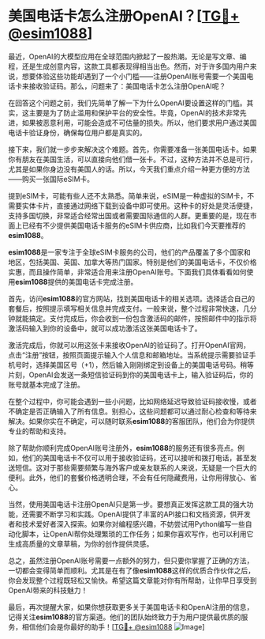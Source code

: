 # 美国电话卡怎么注册OpenAI？[[TG💪+ @esim1088](https://t.me/s/esim1088)]

最近，OpenAI的大模型应用在全球范围内掀起了一股热潮。无论是写文章、编程，还是生成创意内容，这款工具都表现得相当出色。然而，对于许多国内用户来说，想要体验这些功能却遇到了一个小门槛——注册OpenAI账号需要一个美国电话卡来接收验证码。那么，问题来了：美国电话卡怎么注册OpenAI呢？

在回答这个问题之前，我们先简单了解一下为什么OpenAI要设置这样的门槛。其实，这主要是为了防止滥用和保护平台的安全性。毕竟，OpenAI的技术非常先进，如果被恶意利用，可能会造成不可估量的损失。所以，他们要求用户通过美国电话卡验证身份，确保每位用户都是真实的。

接下来，我们就一步步来解决这个难题。首先，你需要准备一张美国电话卡。如果你有朋友在美国生活，可以直接向他们借一张卡。不过，这种方法并不总是可行，尤其是如果你身边没有美国人的话。所以，今天我们重点介绍一种更方便的方法——购买一张国际eSIM卡。

提到eSIM卡，可能有些人还不太熟悉。简单来说，eSIM是一种虚拟的SIM卡，不需要实体卡片，直接通过网络下载到设备中即可使用。这种卡的好处是灵活便捷，支持多国切换，非常适合经常出国或者需要国际通信的人群。更重要的是，现在市面上已经有不少提供美国电话卡服务的eSIM卡供应商，比如我们今天要推荐的**esim1088**。

**esim1088**是一家专注于全球eSIM卡服务的公司，他们的产品覆盖了多个国家和地区，包括美国、英国、加拿大等热门国家。特别是他们的美国电话卡，不仅价格实惠，而且操作简单，非常适合用来注册OpenAI账号。下面我们具体看看如何使用**esim1088**提供的美国电话卡完成注册。

首先，访问**esim1088**的官方网站，找到美国电话卡的相关选项。选择适合自己的套餐后，按照提示填写相关信息并完成支付。一般来说，整个过程非常快速，几分钟就能搞定。支付完成后，你会收到一份包含激活码的邮件，按照邮件中的指示将激活码输入到你的设备中，就可以成功激活这张美国电话卡了。

激活完成后，你就可以用这张卡来接收OpenAI的验证码了。打开OpenAI官网，点击“注册”按钮，按照页面提示输入个人信息和邮箱地址。当系统提示需要验证手机号时，选择美国区号（+1），然后输入刚刚绑定到设备上的美国电话号码。稍等片刻，OpenAI会发送一条短信验证码到你的美国电话卡上，输入验证码后，你的账号就基本完成了注册。

在整个过程中，你可能会遇到一些小问题，比如网络延迟导致验证码接收慢，或者不确定是否正确输入了所有信息。别担心，这些问题都可以通过耐心检查和等待来解决。如果你实在不确定，可以随时联系**esim1088**的客服团队，他们会为你提供专业的帮助和支持。

除了帮助你顺利完成OpenAI账号注册外，**esim1088**的服务还有很多亮点。例如，他们的美国电话卡不仅可以用于接收验证码，还可以接听和拨打电话，甚至发送短信。这对于那些需要频繁与海外客户或亲友联系的人来说，无疑是一个巨大的便利。此外，他们的套餐价格透明合理，不会有任何隐藏费用，让你用得放心、省心。

当然，使用美国电话卡注册OpenAI只是第一步。要想真正发挥这款工具的强大功能，还需要不断学习和实践。OpenAI提供了丰富的API接口和文档资源，供开发者和技术爱好者深入探索。如果你对编程感兴趣，不妨尝试用Python编写一些自动化脚本，让OpenAI帮你处理繁琐的工作任务；如果你喜欢写作，也可以利用它生成高质量的文章草稿，为你的创作提供灵感。

总之，虽然注册OpenAI账号需要一点额外的努力，但只要你掌握了正确的方法，一切都会变得简单而顺利。尤其是在有了像**esim1088**这样的优质合作伙伴之后，你会发现整个过程既轻松又愉快。希望这篇文章能对你有所帮助，让你早日享受到OpenAI带来的科技魅力！

最后，再次提醒大家，如果你想获取更多关于美国电话卡和OpenAI注册的信息，记得关注**esim1088**的官方渠道。他们的团队始终致力于为用户提供最优质的服务，相信他们会是你最好的助手！[[TG💪+ @esim1088](https://t.me/s/esim1088) ![Image](https://i.postimg.cc/4NQfJmqS/Snipaste-2025-05-13-00-14-12.png)]